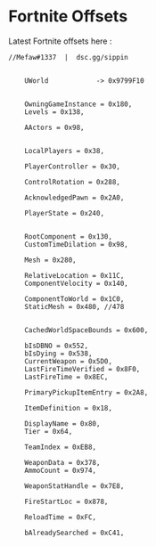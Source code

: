 # Fortnite Offsets
Latest Fortnite offsets here :






	//Mefaw#1337  |  dsc.gg/sippin


		UWorld            -> 0x9799F10
	
	
		OwningGameInstance = 0x180,
		Levels = 0x138,
	
		AActors = 0x98,
	

		LocalPlayers = 0x38,
	
		PlayerController = 0x30,

		ControlRotation = 0x288,
	
		AcknowledgedPawn = 0x2A0,
	
		PlayerState = 0x240,

	
		RootComponent = 0x130,
		CustomTimeDilation = 0x98,
	
		Mesh = 0x280,
	
		RelativeLocation = 0x11C,
		ComponentVelocity = 0x140,
	
		ComponentToWorld = 0x1C0,
		StaticMesh = 0x480, //478


		CachedWorldSpaceBounds = 0x600,
	
		bIsDBNO = 0x552,
		bIsDying = 0x538,
		CurrentWeapon = 0x5D0,
		LastFireTimeVerified = 0x8F0,
		LastFireTime = 0x8EC,
	
		PrimaryPickupItemEntry = 0x2A8,
	
		ItemDefinition = 0x18,
	
		DisplayName = 0x80,
		Tier = 0x64,
	
		TeamIndex = 0xEB8,
	
		WeaponData = 0x378,
		AmmoCount = 0x974,
	
		WeaponStatHandle = 0x7E8,
	
		FireStartLoc = 0x878,
	
		ReloadTime = 0xFC,
	
		bAlreadySearched = 0xC41,
